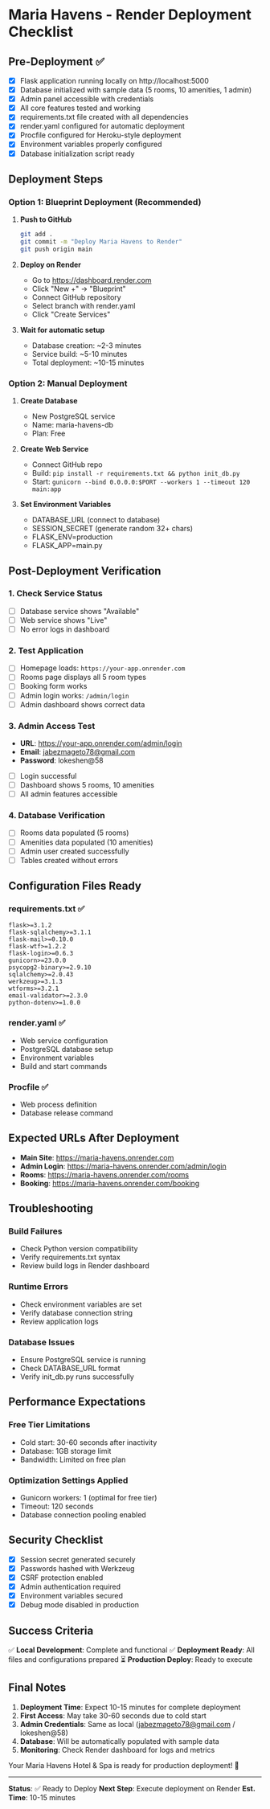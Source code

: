 # Maria Havens - Render Deployment Checklist

## Pre-Deployment ✅

- [x] Flask application running locally on http://localhost:5000
- [x] Database initialized with sample data (5 rooms, 10 amenities, 1 admin)
- [x] Admin panel accessible with credentials
- [x] All core features tested and working
- [x] requirements.txt file created with all dependencies
- [x] render.yaml configured for automatic deployment
- [x] Procfile configured for Heroku-style deployment
- [x] Environment variables properly configured
- [x] Database initialization script ready

## Deployment Steps

### Option 1: Blueprint Deployment (Recommended)

1. **Push to GitHub**
   ```bash
   git add .
   git commit -m "Deploy Maria Havens to Render"
   git push origin main
   ```

2. **Deploy on Render**
   - Go to https://dashboard.render.com
   - Click "New +" → "Blueprint"
   - Connect GitHub repository
   - Select branch with render.yaml
   - Click "Create Services"

3. **Wait for automatic setup**
   - Database creation: ~2-3 minutes
   - Service build: ~5-10 minutes
   - Total deployment: ~10-15 minutes

### Option 2: Manual Deployment

1. **Create Database**
   - New PostgreSQL service
   - Name: maria-havens-db
   - Plan: Free

2. **Create Web Service**
   - Connect GitHub repo
   - Build: `pip install -r requirements.txt && python init_db.py`
   - Start: `gunicorn --bind 0.0.0.0:$PORT --workers 1 --timeout 120 main:app`

3. **Set Environment Variables**
   - DATABASE_URL (connect to database)
   - SESSION_SECRET (generate random 32+ chars)
   - FLASK_ENV=production
   - FLASK_APP=main.py

## Post-Deployment Verification

### 1. Check Service Status
- [ ] Database service shows "Available"
- [ ] Web service shows "Live"
- [ ] No error logs in dashboard

### 2. Test Application
- [ ] Homepage loads: `https://your-app.onrender.com`
- [ ] Rooms page displays all 5 room types
- [ ] Booking form works
- [ ] Admin login works: `/admin/login`
- [ ] Admin dashboard shows correct data

### 3. Admin Access Test
- **URL**: https://your-app.onrender.com/admin/login
- **Email**: jabezmageto78@gmail.com
- **Password**: lokeshen@58
- [ ] Login successful
- [ ] Dashboard shows 5 rooms, 10 amenities
- [ ] All admin features accessible

### 4. Database Verification
- [ ] Rooms data populated (5 rooms)
- [ ] Amenities data populated (10 amenities)
- [ ] Admin user created successfully
- [ ] Tables created without errors

## Configuration Files Ready

### requirements.txt ✅
```
flask>=3.1.2
flask-sqlalchemy>=3.1.1
flask-mail>=0.10.0
flask-wtf>=1.2.2
flask-login>=0.6.3
gunicorn>=23.0.0
psycopg2-binary>=2.9.10
sqlalchemy>=2.0.43
werkzeug>=3.1.3
wtforms>=3.2.1
email-validator>=2.3.0
python-dotenv>=1.0.0
```

### render.yaml ✅
- Web service configuration
- PostgreSQL database setup
- Environment variables
- Build and start commands

### Procfile ✅
- Web process definition
- Database release command

## Expected URLs After Deployment

- **Main Site**: https://maria-havens.onrender.com
- **Admin Login**: https://maria-havens.onrender.com/admin/login
- **Rooms**: https://maria-havens.onrender.com/rooms
- **Booking**: https://maria-havens.onrender.com/booking

## Troubleshooting

### Build Failures
- Check Python version compatibility
- Verify requirements.txt syntax
- Review build logs in Render dashboard

### Runtime Errors
- Check environment variables are set
- Verify database connection string
- Review application logs

### Database Issues
- Ensure PostgreSQL service is running
- Check DATABASE_URL format
- Verify init_db.py runs successfully

## Performance Expectations

### Free Tier Limitations
- Cold start: 30-60 seconds after inactivity
- Database: 1GB storage limit
- Bandwidth: Limited on free plan

### Optimization Settings Applied
- Gunicorn workers: 1 (optimal for free tier)
- Timeout: 120 seconds
- Database connection pooling enabled

## Security Checklist

- [x] Session secret generated securely
- [x] Passwords hashed with Werkzeug
- [x] CSRF protection enabled
- [x] Admin authentication required
- [x] Environment variables secured
- [x] Debug mode disabled in production

## Success Criteria

✅ **Local Development**: Complete and functional
✅ **Deployment Ready**: All files and configurations prepared
⏳ **Production Deploy**: Ready to execute

## Final Notes

1. **Deployment Time**: Expect 10-15 minutes for complete deployment
2. **First Access**: May take 30-60 seconds due to cold start
3. **Admin Credentials**: Same as local (jabezmageto78@gmail.com / lokeshen@58)
4. **Database**: Will be automatically populated with sample data
5. **Monitoring**: Check Render dashboard for logs and metrics

Your Maria Havens Hotel & Spa is ready for production deployment! 🚀

---

**Status**: ✅ Ready to Deploy
**Next Step**: Execute deployment on Render
**Est. Time**: 10-15 minutes